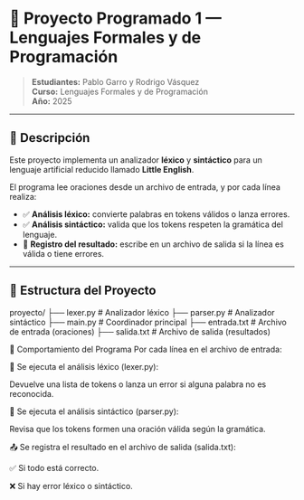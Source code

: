 # 🧠 Proyecto Programado 1 — Lenguajes Formales y de Programación

> **Estudiantes:** Pablo Garro y Rodrigo Vásquez  
> **Curso:** Lenguajes Formales y de Programación  
> **Año:** 2025

---

## 📌 Descripción

Este proyecto implementa un analizador **léxico** y **sintáctico** para un lenguaje artificial reducido llamado **Little English**.

El programa lee oraciones desde un archivo de entrada, y por cada línea realiza:

- ✅ **Análisis léxico:** convierte palabras en tokens válidos o lanza errores.
- ✅ **Análisis sintáctico:** valida que los tokens respeten la gramática del lenguaje.
- 📝 **Registro del resultado:** escribe en un archivo de salida si la línea es válida o tiene errores.

---

## 📁 Estructura del Proyecto

proyecto/
├── lexer.py # Analizador léxico
├── parser.py # Analizador sintáctico
├── main.py # Coordinador principal
├── entrada.txt # Archivo de entrada (oraciones)
├── salida.txt # Archivo de salida (resultados)


🧪 Comportamiento del Programa
Por cada línea en el archivo de entrada:

🧩 Se ejecuta el análisis léxico (lexer.py):

Devuelve una lista de tokens o lanza un error si alguna palabra no es reconocida.

🧠 Se ejecuta el análisis sintáctico (parser.py):

Revisa que los tokens formen una oración válida según la gramática.

📤 Se registra el resultado en el archivo de salida (salida.txt):

✅ Si todo está correcto.

❌ Si hay error léxico o sintáctico.
